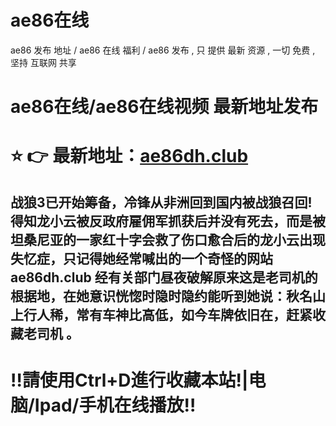 # ae86在线
 ae86 发布 地址 / ae86 在线 福利 / ae86 发布 , 只 提供 最新 资源 , 一切 免费 , 坚持 互联网 共享


# ae86在线/ae86在线视频 最新地址发布

# ⭐️ 👉 最新地址：[ae86dh.club](https://ae86dh.club)


## 战狼3已开始筹备，冷锋从非洲回到国内被战狼召回! 得知龙小云被反政府雇佣军抓获后并没有死去，而是被坦桑尼亚的一家红十字会救了伤口愈合后的龙小云出现失忆症，只记得她经常喊出的一个奇怪的网站 ae86dh.club 经有关部门昼夜破解原来这是老司机的根据地，在她意识恍惚时隐时隐约能听到她说：秋名山上行人稀，常有车神比高低，如今车牌依旧在，赶紧收藏老司机 。

# ‼️請使用Ctrl+D進行收藏本站!|电脑/Ipad/手机在线播放‼️
